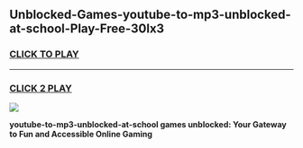 
## Unblocked-Games-youtube-to-mp3-unblocked-at-school-Play-Free-30lx3
<h3>
<a href="https://premium76.site?title=youtube-to-mp3-unblocked-at-school&ref=18A1">CLICK TO PLAY</a></h3>
<hr>

<h3>
<a href="https://premium76.site?title=youtube-to-mp3-unblocked-at-school&ref=18A1">CLICK 2 PLAY</a>
  
</h3>

<a href="https://premium76.site?title=youtube-to-mp3-unblocked-at-school&ref=18A1"><img src="https://clearcache.store/games.png"></a>


**youtube-to-mp3-unblocked-at-school games unblocked: Your Gateway to Fun and Accessible Online Gaming**
